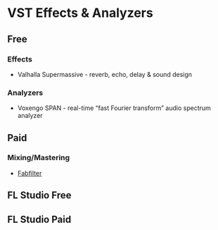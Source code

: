 # VST Effects & Analyzers

## Free

### Effects

- Valhalla Supermassive - reverb, echo, delay & sound design

### Analyzers
- Voxengo SPAN - real-time “fast Fourier transform” audio spectrum analyzer

## Paid

### Mixing/Mastering

- [Fabfilter](https://www.fabfilter.com/)

## FL Studio Free

## FL Studio Paid
